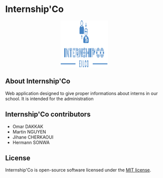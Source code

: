 # Internship'Co
<p align="center"><img src="logo-internshipco.png" width="150px" height="150px"></p>

## About Internship'Co
Web application designed to give proper informations about interns in our school. It is intended for the administration 

## Internship'Co  contributors

- Omar DAKKAK
- Martin NGUYEN
- Jihane CHERKAOUI
- Hermann SONWA

## License

Internship'Co is open-source software licensed under the [MIT license](https://opensource.org/licenses/MIT).
